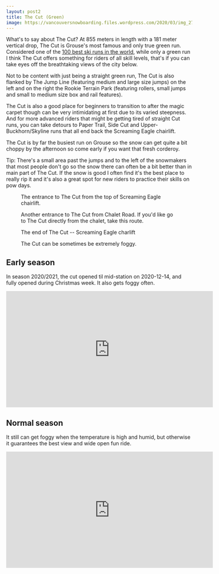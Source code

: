 ```yaml
---
layout: post2
title: The Cut (Green)
image: https://vancouversnowboarding.files.wordpress.com/2020/03/img_2759.jpg
---
```

What's to say about The Cut? At 855 meters in length with a 181 meter vertical drop, The Cut is Grouse's most famous and only true green run. Considered one of the <a href="https://www.cnn.com/travel/article/worlds-best-ski-runs/index.html">100 best ski runs in the world</a>, while only a green run I think The Cut offers something for riders of all skill levels, that's if you can take eyes off the breathtaking views of the city below. 

Not to be content with just being a straight green run, The Cut is also flanked by The Jump Line (featuring medium and large size jumps) on the left and on the right the Rookie Terrain Park (featuring rollers, small jumps and small to medium size box and rail features).

The Cut is also a good place for beginners to transition to after the magic carpet though can be very intimidating at first due to its varied steepness. And for more advanced riders that might be getting tired of straight Cut runs, you can take detours to Paper Trail, Side Cut and Upper-Buckhorn/Skyline runs that all end back the Screaming Eagle chairlift. 

The Cut is by far the busiest run on Grouse so the snow can get quite a bit choppy by the afternoon so come early if you want that fresh corderoy. 

Tip: There's a small area past the jumps and to the left of the snowmakers that most people don't go so the snow there can often be a bit better than in main part of The Cut. If the snow is good I often find it's the best place to really rip it and it's also a great spot for new riders to practice their skills on pow days. 

<!-- wp:image -->
<figure class="wp-block-image"><img src="https://lh3.googleusercontent.com/qFLXbRXrjBiYzbijEG9cSUqSjCHpWgmJ9fH7b69MjTdyau0e0nC9yUKA09PSZWO_4Ia8FXK9a7MLvwr0-Sx2Iz3_IDtn58IJ1ZwunoBzV1oRyf2ExzKn8Lq4bsXb4Br7M0JLaCqLfJp58V-n8qVmBdHEQwYlPtNQsbr9K97lBjIg4BKbKxhAig2maD0i57CyrXJElh3ouHfIt_JAzfyJKA66-C74hb0IxJzJc7vstWGJWzrsMkV6H5N9J_GxPS-hqdp4dzthqn3t-wHufcg1arLQ9iD8rg7I9mjr3to0neEhg79kxYZmUjRQsxetWfjzqTYRTrHlvOEZeXssNw5yqNrQXoWq0ud839AkfTMSQMIMIfcO5lU2McYZ8jvlrPtQULZCgqLxQVlwK3pR4yGDs25Sul0sIrgLXdtVybDcG8yZNePxbSLR66cbEzenLX86GfkCifrerNgh7ancvApfVHpPaYfi1w0U8KSLpxj5E1UKtM9QZONec05qBjIxQR2zfo6HmhBvvWExuCIwqOuOjOwxO9eh2Gzm4SG4BZ5nmUA_EH4owkSkaEauDRb43nR52tlfYsswAuklvhPuP7uw2PilkB0Ei-6qmojLvpIVoRSDdooK1hU2ByqAM0jlKhMTZTDtuxrnb_EwspJYtA-rZKIYLsPHRnFNR1VXIHLoMTQMz4a6gxCTxRGaqb_zRqYBV1UpE8L4dGPMYoUf7duw2KPmpimE-L6w7mGbLo0p7fKe6L6slYelXHM=w1824-h1368-no" alt="" /><figcaption>The entrance to The Cut from the top of Screaming Eagle chairlift. </figcaption></figure>
<!-- /wp:image -->

<!-- wp:image -->
<figure class="wp-block-image"><img src="https://lh3.googleusercontent.com/hPAeI1UE8rok_szfaQYpE9HIDOQcnc1rCk94bh6V0_ALODyWqti43YL8H5-5eYzmfzZ7g-K7jlu5IBL1FvicMZML_qe-YkBgX07oR1lQnpdRocw4pncc1I7ESDyrYCM3ghxjCK5lMllHScxLZ3Yl0bNcbgiSgpq457SrZHWoFGoFb5aNQ1FiPVcfASfw_vz2JkQOkZV50SNp5OdTki9rnAY51f0Co7QvSATANtB3Gh8nffgtMWs5YCG52aNO-4r3lofbb0GWBupO1CZjlLkhmF3Y14zD3mpe4OROhYNT31dOJfqbHGgsOA1oHzp3eLmouz5NXIGox-YLP9_zu6ZKlBu8C_XDSBB8X2X3q_b37lD4jgYIGLtVhcbYdm4xT-AOJ6vmlP5at5vs2PQbKe7znf4SpAIvaJ_KzIbh-XJffko9Tw7_AGnOFHw2SJynYcKoouUhcmbUhda-1y7dCQohFyckLYJxO_6kpLhe6fXvhhFMKy7ghkhJ7Fh4EUCZF4mf_yyUieVZoyyffKeAKAq6D2LmGS7jRyS4mlH-gwhFddeZ27nNy8-nha4j3bqNiMuJnsQI4gAYt1tDvwYAh1Zk2oNaAHUhfTxDg-E-kGxl85eJRIh20u6RjYKxJZy6kfqvR1-TvWpkkJ4IO9VQTT4nBx-MY-If2NDHFPD6LLbDzeK7u7nhYKmX4pDnOmQzTphFGbpG0jCIN4pO5ElqFtqE-IhQDD7YAAhSQ4U3ryCWXDy5n_8hVpPjZZ8=w1420-h1065-no" alt="" /><figcaption>Another entrance to The Cut from Chalet Road. If you'd like go to The Cut directly from the chalet, take this route.</figcaption></figure>
<!-- /wp:image -->

<!-- wp:image -->
<figure class="wp-block-image"><img src="https://lh3.googleusercontent.com/VCft9LWitV3SnehqHYNob4hPDl-STmiKL4fxBJ28xxnxWI77GXqDqSaQl93jFpwsjgkm5708-hoQ3Bh-aEqHQFjTxxxLRfkwYqBsid-C1RAqIS-tA-qCO0AwosGEj8smLXQWZiqPoGVHQirMFlKeHlhLHOFq-w7XEs1pFGvrVo7AWjr5Utr4hNYSgvE4rxYqYkdJnItNAipcwS9HWQtc40tTRHUJq3-urHrbcpaGMwr1WbgsjqRNhQtrztggH4jBkXQiO9sFFHmqZVAX2AIeG4YJjc3HrvHNZxfHzWVHdWE1qhT4RXS6RcGnSBnn5lXYrimTJV_U6wWNjlXceDwr_kzir1Fa74MjDBvT9Plv5mocNawaMKaA-kYHWRo_RhA5wKni7UFGG-FyFOnEnSJ8oWxWSo3mRdLekIPi6Rk0mrZwpQE743tU5UZw2NLPCATUgyzL-7Iq8aQ8NThEjGZE3wwjCI6ydq0cyDMJfrhiqaIZ2Y7ybuTa4ffvimQ4QuJiHqyvojRuSyYhBfA01DP_FLCUu-Ubd9Sb-F6RbbZoUIgVRTpkwtRBS9-Kx9y7BwOCYqGFgmHmNYApRb0R1Ux0YuYVejtgbYCNzMdl2bjB-mUi2Y2un6I4_3rmU3LSx15p3FnBNWhqY7RZXF6vM4F-82Z8nk1wB6XUyd6m59TfSKRGraD35oYx0n-0xb4RXMssz_Mq8ifM3D1ez5XC_fAamLE2srnxbHGAKDBuDHIfIQncwE4ibWyTkFk=w1824-h1368-no" alt="" /><figcaption>The end of The Cut -- Screaming Eagle charlift</figcaption></figure>
<!-- /wp:image -->

<!-- wp:image -->
<figure class="wp-block-image"><img src="https://lh3.googleusercontent.com/vo4n4smomESzl5sd7LNRsmBcui-O9Ce-DElaOZilM65WCpaEjR87YeaFIjdKxjvp_By27r2Bm_YMeJDiwPGu7BMdPuXDocukP-VcanqTffaJ1mxiXFndPQcAuO1zFd9Af8OneLeCBKqa9w9q2A19iWpR04bwjE6-PBmgxrqq49_DS6Lndt54qzwFTYoUYbSC0Va023p4u2tDD0Q70MaB4YzrTDAuMZCplFCGEE-C8AY0b2bkiDCEzrGqR2Dn-T6r8StkNDz09eKhy45VloZFLej5l93jEYpB6VK1alxLhy1jLatAegQLtbh3nHi3TzF4-qTt5O3PRc6IHo2Yshst__kJ0DIKmtWWgfpBiNKqOswA5RgpJuvtdaFu47pdhOuSZxmVT8YiPR4zi4Yu5A4cNHeCIsTgyDly1YhUfndNbEov-s2iRggNuXrgaPGr_jNz85iut2oURXSDzEypV5Um6jJbFfgnx1GOD55TuwvftjCX0iDkwbTQMRPKzrWlDAvpk-dWbVGcX7aUUhCddwQdwtr1HtYk7R_xtZybJKz7g-WMkCBq-G0hCdlZWLwfARzxn6yqcelf8Dz4OC9iNT9CjXHkd2LibF3ZL4Fn-TnVnuKc5VYemvdHwfkYOOd_ZGK2FfShIUeWPz-Q2Cve1YzuNcNXBaTnl7-PQTMzKLBE7tJQTh-FJ01QDkOwAHq9jUXa_NbVztVh2k2RgMPuy4Z5oM3XmdIi7R24XJIYdP3YjqlanEIb2HrlL_c=w1824-h1368-no" alt="" /><figcaption>The Cut can be sometimes be extremely foggy.</figcaption></figure>
<!-- /wp:image -->

## Early season

In season 2020/2021, the cut opened til mid-station on 2020-12-14, and fully opened during Christmas week.
It also gets foggy often.

<iframe width="560" height="315" src="https://www.youtube.com/embed/U3CvII3sVZs" title="YouTube video player" frameborder="0" allow="accelerometer; autoplay; clipboard-write; encrypted-media; gyroscope; picture-in-picture" allowfullscreen></iframe>

## Normal season

It still can get foggy when the temperature is high and humid, but otherwise it guarantees the best view and wide open fun ride.

<iframe width="560" height="315" src="https://www.youtube.com/embed/U3CvII3sVZs" title="YouTube video player" frameborder="0" allow="accelerometer; autoplay; clipboard-write; encrypted-media; gyroscope; picture-in-picture" allowfullscreen></iframe>


